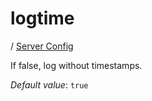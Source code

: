 # logtime

/ [Server Config](../README.md) 

If false, log without timestamps.

*Default value*: `true`
